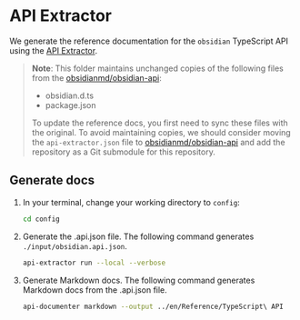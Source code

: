 # API Extractor

We generate the reference documentation for the `obsidian` TypeScript API using the [API Extractor](https://api-extractor.com/).

> **Note**: This folder maintains unchanged copies of the following files from the [obsidianmd/obsidian-api](https://github.com/obsidianmd/obsidian-api):
>
> - obsidian.d.ts
> - package.json
>
> To update the reference docs, you first need to sync these files with the original. To avoid maintaining copies, we should consider moving the `api-extractor.json` file to [obsidianmd/obsidian-api](https://github.com/obsidianmd/obsidian-api) and add the repository as a Git submodule for this repository.

## Generate docs

1. In your terminal, change your working directory to `config`:

   ```bash
   cd config
   ```

2. Generate the .api.json file. The following command generates `./input/obsidian.api.json`.

   ```bash
   api-extractor run --local --verbose
   ```

3. Generate Markdown docs. The following command generates Markdown docs from the .api.json file.

   ```bash
   api-documenter markdown --output ../en/Reference/TypeScript\ API
   ```
